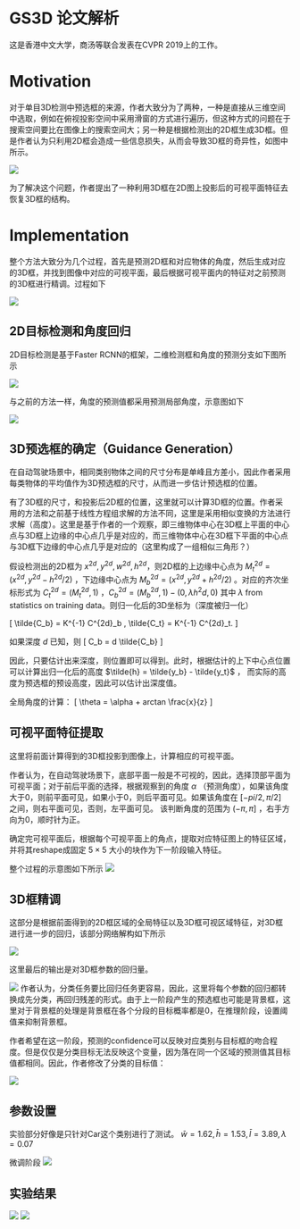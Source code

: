 # GS3D 论文解析
这是香港中文大学，商汤等联合发表在CVPR 2019上的工作。

# Motivation
对于单目3D检测中预选框的来源，作者大致分为了两种，一种是直接从三维空间中选取，例如在俯视投影空间中采用滑窗的方式进行遍历，但这种方式的问题在于搜索空间要比在图像上的搜索空间大；另一种是根据检测出的2D框生成3D框。但是作者认为只利用2D框会造成一些信息损失，从而会导致3D框的奇异性，如图中所示。

![](assets/GS3D-6a42d41e.png)

为了解决这个问题，作者提出了一种利用3D框在2D图上投影后的可视平面特征去恢复3D框的结构。

# Implementation
整个方法大致分为几个过程，首先是预测2D框和对应物体的角度，然后生成对应的3D框，并找到图像中对应的可视平面，最后根据可视平面内的特征对之前预测的3D框进行精调。过程如下

![](assets/GS3D-93c6c695.png)

## 2D目标检测和角度回归
2D目标检测是基于Faster RCNN的框架，二维检测框和角度的预测分支如下图所示

![](assets/GS3D-d921548a.png)

与之前的方法一样，角度的预测值都采用预测局部角度，示意图如下

![](assets/GS3D-8e7fdca9.png)

## 3D预选框的确定（Guidance Generation）
在自动驾驶场景中，相同类别物体之间的尺寸分布是单峰且方差小，因此作者采用每类物体的平均值作为3D预选框的尺寸，从而进一步估计预选框的位置。

有了3D框的尺寸，和投影后2D框的位置，这里就可以计算3D框的位置。作者采用的方法和之前基于线性方程组求解的方法不同，这里是采用相似变换的方法进行求解（高度）。这里是基于作者的一个观察，即三维物体中心在3D框上平面的中心点与3D框上边缘的中心点几乎是对应的，而三维物体中心在3D框下平面的中心点与3D框下边缘的中心点几乎是对应的（这里构成了一组相似三角形？）

假设检测出的2D框为 $x^{2d}, y^{2d}, w^{2d}, h^{2d}$，则2D框的上边缘中心点为 $M^{2d}_t = (x^{2d}, y^{2d}-h^{2d}/2)$ ，下边缘中心点为 $M^{2d}_{b} = (x^{2d}, y^{2d}+h^{2d}/2)$ 。对应的齐次坐标形式为 $C^{2d}_t = (M^{2d}_t, 1)$ ，$C^{2d}_b = (M^{2d}_b, 1) - (0, \lambda h^2d, 0)$ 其中 $\lambda$ from statistics on training data。则归一化后的3D坐标为（深度被归一化）

\[
\tilde{C_b} = K^{-1} C^{2d}_b , \tilde{C_t} = K^{-1} C^{2d}_t.
\]

如果深度 $d$ 已知，则
\[
C_b = d \tilde{C_b}
\]

因此，只要估计出来深度，则位置即可以得到。此时，根据估计的上下中心点位置可以计算出归一化后的高度 $\tilde{h} = \tilde{y_b} - \tilde{y_t}$ ，
而实际的高度为预选框的预设高度，因此可以估计出深度值。

全局角度的计算：
\[
\theta = \alpha + arctan \frac{x}{z}
\]

## 可视平面特征提取
这里将前面计算得到的3D框投影到图像上，计算相应的可视平面。

作者认为，在自动驾驶场景下，底部平面一般是不可视的，因此，选择顶部平面为可视平面；对于前后平面的选择，根据观察到的角度 $\alpha$ （预测角度），如果该角度大于0，则前平面可见，如果小于0，则后平面可见。如果该角度在 $[-pi/2, \pi/2]$ 之间，则右平面可见，否则，左平面可见。 该判断角度的范围为 $(-\pi, \pi]$ ，右手方向为0，顺时针为正。

确定完可视平面后，根据每个可视平面上的角点，提取对应特征图上的特征区域，并将其reshape成固定 $5 \times 5$ 大小的块作为下一阶段输入特征。

整个过程的示意图如下所示
![](assets/GS3D-92aceedd.png)


## 3D框精调
这部分是根据前面得到的2D框区域的全局特征以及3D框可视区域特征，对3D框进行进一步的回归，该部分网络解构如下所示

![](assets/GS3D-cfd044ba.png)

这里最后的输出是对3D框参数的回归量。

![](assets/GS3D-848fbbd5.png)
作者认为，分类任务要比回归任务更容易，因此，这里将每个参数的回归都转换成先分类，再回归残差的形式。由于上一阶段产生的预选框也可能是背景框，这里对于背景框的处理是背景框在各个分段的目标概率都是0，在推理阶段，设置阈值来抑制背景框。

作者希望在这一阶段，预测的confidence可以反映对应类别与目标框的吻合程度。但是仅仅是分类目标无法反映这个变量，因为落在同一个区域的预测值其目标值都相同。因此，作者修改了分类的目标值：

![](assets/GS3D-b69aa866.png)

## 参数设置
实验部分好像是只针对Car这个类别进行了测试。
$\bar{w} = 1.62, \bar{h} = 1.53, \bar{l} = 3.89, \lambda=0.07$

微调阶段
![](assets/GS3D-c9fbf313.png)


## 实验结果
![](assets/GS3D-aa6a7ba4.png)
![](assets/GS3D-36ac0979.png)
